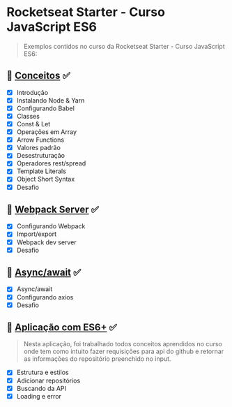 # Rocketseat Starter - Curso JavaScript ES6

> Exemplos contidos no curso da Rocketseat Starter - Curso JavaScript ES6:

## :rocket: [Conceitos](https://github.com/hallancma/rocketseat-starter-javascript-es6/tree/master/conceitos) :white_check_mark:

- [x] Introdução
- [x] Instalando Node & Yarn
- [x] Configurando Babel
- [x] Classes
- [x] Const & Let
- [x] Operações em Array
- [x] Arrow Functions
- [x] Valores padrão
- [x] Desestruturação
- [x] Operadores rest/spread
- [x] Template Literals
- [x] Object Short Syntax
- [x] Desafio

## :rocket: [Webpack Server](https://github.com/hallancma/rocketseat-starter-javascript-es6/tree/master/webpack-server) :white_check_mark:

- [x] Configurando Webpack
- [x] Import/export
- [x] Webpack dev server
- [x] Desafio

## :rocket: [Async/await](https://github.com/hallancma/rocketseat-starter-javascript-es6/tree/master/webpack-server) :white_check_mark:

- [x] Async/await
- [x] Configurando axios
- [x] Desafio

## :rocket: [Aplicação com ES6+](https://github.com/hallancma/rocketseat-starter-javascript-es6/tree/master/aplicacao-es6) :white_check_mark:

> Nesta aplicação, foi trabalhado todos conceitos aprendidos no curso onde tem como intuito fazer requisições para api do github e retornar as informações do repositório preenchido no input.

- [x] Estrutura e estilos
- [x] Adicionar repositórios
- [x] Buscando da API
- [x] Loading e error
